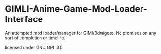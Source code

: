 # GIMLI-Anime-Game-Mod-Loader-Interface
An attempted mod loader/manager for GIMI/3dmigoto. No promises on any sort of completion or timeline.


licensed under GNU GPL 3.0
